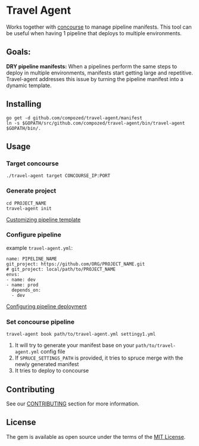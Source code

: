 Travel Agent
============

Works together with [concourse](https://concourse-ci.org) to manage pipeline manifests. This tool can be useful when 
having 1 pipeline that deploys to multiple environments.

## Goals:

**DRY pipeline manifests:** When a pipelines perform the same steps to deploy in multiple environments, manifests start 
getting large and repetitive.  Travel-agent addresses this issue by turning the pipeline manifest into a dynamic template.

## Installing

    go get -d github.com/compozed/travel-agent/manifest
    ln -s $GOPATH/src/github.com/compozed/travel-agent/bin/travel-agent $GOPATH/bin/.

## Usage

### Target concourse

    ./travel-agent target CONCOURSE_IP:PORT

### Generate project

    cd PROJECT_NAME
    travel-agent init

[Customizing pipeline template](/docs/customizing_pipeline_templates.md)

### Configure pipeline


example `travel-agent.yml`:

    name: PIPELINE_NAME
    git_project: https://github.com/ORG/PROJECT_NAME.git
    # git_project: local/path/to/PROJECT_NAME
    envs:
    - name: dev
    - name: prod
      depends_on:
      - dev

[Configuring pipeline deployment](/docs/configuring_pipeline_deployment.md)

### Set concourse pipeline

    travel-agent book path/to/travel-agent.yml settingy1.yml

1. It will try to generate your manifest base on your `path/to/travel-agent.yml` config file
1. If `SPRUCE_SETTINGS_PATH` is provided, it tries to spruce merge with the newly generated manifest
1. It tries to deploy to concourse

## Contributing

See our [CONTRIBUTING](CONTRIBUTING.md) section for more information.


## License

The gem is available as open source under the terms of the [MIT License](http://opensource.org/licenses/MIT).
